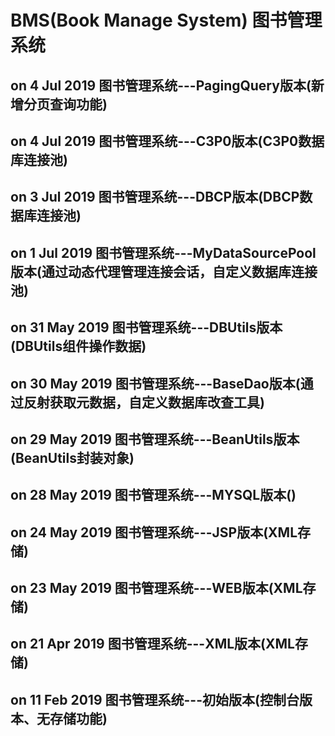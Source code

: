 # BMS(Book Manage System) 图书管理系统
on 4 Jul 2019
图书管理系统---PagingQuery版本(新增分页查询功能)
--------------------------
on 4 Jul 2019
图书管理系统---C3P0版本(C3P0数据库连接池)
--------------------------
on 3 Jul 2019
图书管理系统---DBCP版本(DBCP数据库连接池)
--------------------------
on 1 Jul 2019
图书管理系统---MyDataSourcePool版本(通过动态代理管理连接会话，自定义数据库连接池)
--------------------------
on 31 May 2019
图书管理系统---DBUtils版本(DBUtils组件操作数据)
--------------------------
on 30 May 2019
图书管理系统---BaseDao版本(通过反射获取元数据，自定义数据库改查工具)
--------------------------
on 29 May 2019
图书管理系统---BeanUtils版本(BeanUtils封装对象)
--------------------------
on 28 May 2019
图书管理系统---MYSQL版本()
--------------------------
on 24 May 2019
图书管理系统---JSP版本(XML存储)
--------------------------
on 23 May 2019
图书管理系统---WEB版本(XML存储)
--------------------------
on 21 Apr 2019
图书管理系统---XML版本(XML存储)
--------------------------
on 11 Feb 2019
图书管理系统---初始版本(控制台版本、无存储功能)
--------------------------